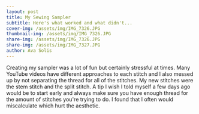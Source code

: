 ```yaml
---
layout: post
title: My Sewing Sampler
subtitle: Here's what worked and what didn't...
cover-img: /assets/img/IMG_7326.JPG
thumbnail-img: /assets/img/IMG_7326.JPG
share-img: /assets/img/IMG_7326.JPG
share-img: /assets/img/IMG_7327.JPG
author: Ava Solis
---
```

Creating my sampler was a lot of fun but certainly stressful at times. Many YouTube videos have different approaches to each stitch and I also messed up by not separating the thread for all of the stitches. My new stitches were the stem stitch and the split stitch. A tip I wish I told myself a few days ago would be to start early and always make sure you have enough thread for the amount of stitches you're trying to do. I found that I often would miscalculate which hurt the aesthetic. 
